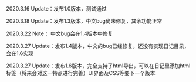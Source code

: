 2020.3.16 Update：发布1.0版本，测试通过

2020.3.18 Update：发布1.3版本，中文bug尚未修复，其余功能正常

2020.3.22 Note： 中文bug会在1.4版本中修复

2020.3.27 Update：发布1.4版本，中文的bug已经修复，还没有实现日记目录，会在1.6实现

2020.3.27 Update：发布1.6版本，完全支持了html导出，可以在日记里添加html标签（将来会对这一特点进行完善）UI界面及CSS等要下一个版本
